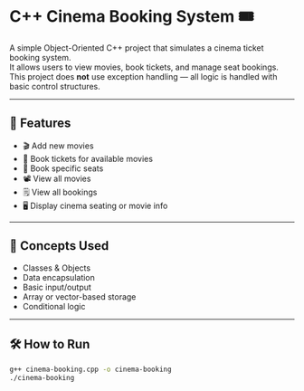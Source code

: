 # C++ Cinema Booking System 🎟️

A simple Object-Oriented C++ project that simulates a cinema ticket booking system.  
It allows users to view movies, book tickets, and manage seat bookings.  
This project does **not** use exception handling — all logic is handled with basic control structures.

---

## 📌 Features

- 🎬 Add new movies
- 🧾 Book tickets for available movies
- 💺 Book specific seats
- 📽️ View all movies
- 🗒️ View all bookings
- 🖥️ Display cinema seating or movie info

---

## 🧠 Concepts Used

- Classes & Objects
- Data encapsulation
- Basic input/output
- Array or vector-based storage
- Conditional logic

---

## 🛠️ How to Run

```bash
g++ cinema-booking.cpp -o cinema-booking
./cinema-booking
